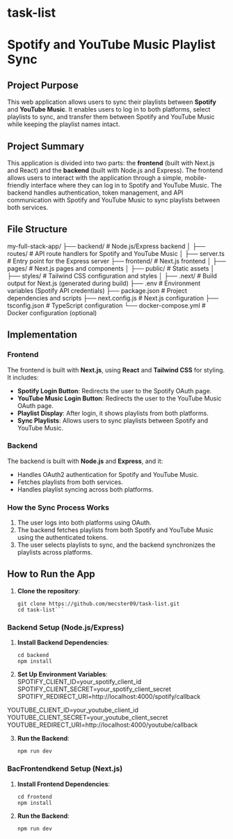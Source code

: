 # task-list

# Spotify and YouTube Music Playlist Sync

## Project Purpose
This web application allows users to sync their playlists between **Spotify** and **YouTube Music**. It enables users to log in to both platforms, select playlists to sync, and transfer them between Spotify and YouTube Music while keeping the playlist names intact.

## Project Summary
This application is divided into two parts: the **frontend** (built with Next.js and React) and the **backend** (built with Node.js and Express). The frontend allows users to interact with the application through a simple, mobile-friendly interface where they can log in to Spotify and YouTube Music. The backend handles authentication, token management, and API communication with Spotify and YouTube Music to sync playlists between both services.

## File Structure

my-full-stack-app/ 
├── backend/ # Node.js/Express backend 
│ ├── routes/ # API route handlers for Spotify and YouTube Music 
│ ├── server.ts # Entry point for the Express server ├── frontend/ # Next.js frontend 
│ ├── pages/ # Next.js pages and components 
│ ├── public/ # Static assets 
│ ├── styles/ # Tailwind CSS configuration and styles 
│ ├── .next/ # Build output for Next.js (generated during build) 
├── .env # Environment variables (Spotify API credentials) 
├── package.json # Project dependencies and scripts 
├── next.config.js # Next.js configuration 
├── tsconfig.json # TypeScript configuration 
└── docker-compose.yml # Docker configuration (optional)

## Implementation

### **Frontend**
The frontend is built with **Next.js**, using **React** and **Tailwind CSS** for styling. It includes:
- **Spotify Login Button**: Redirects the user to the Spotify OAuth page.
- **YouTube Music Login Button**: Redirects the user to the YouTube Music OAuth page.
- **Playlist Display**: After login, it shows playlists from both platforms.
- **Sync Playlists**: Allows users to sync playlists between Spotify and YouTube Music.

### **Backend**
The backend is built with **Node.js** and **Express**, and it:
- Handles OAuth2 authentication for Spotify and YouTube Music.
- Fetches playlists from both services.
- Handles playlist syncing across both platforms.

### **How the Sync Process Works**
1. The user logs into both platforms using OAuth.
2. The backend fetches playlists from both Spotify and YouTube Music using the authenticated tokens.
3. The user selects playlists to sync, and the backend synchronizes the playlists across platforms.

## How to Run the App

1. **Clone the repository**:
   ```
   git clone https://github.com/mecster09/task-list.git
   cd task-list```

### **Backend Setup (Node.js/Express)**

1. **Install Backend Dependencies**:   
    ```
    cd backend
    npm install

2. **Set Up Environment Variables**: 
SPOTIFY_CLIENT_ID=your_spotify_client_id
SPOTIFY_CLIENT_SECRET=your_spotify_client_secret
SPOTIFY_REDIRECT_URI=http://localhost:4000/spotify/callback

YOUTUBE_CLIENT_ID=your_youtube_client_id
YOUTUBE_CLIENT_SECRET=your_youtube_client_secret
YOUTUBE_REDIRECT_URI=http://localhost:4000/youtube/callback

3. **Run the Backend**: 
    ```
    npm run dev

### **BacFrontendkend Setup (Next.js)**

1. **Install Frontend Dependencies**:   
    ```
    cd frontend
    npm install

2. **Run the Backend**: 
    ```
    npm run dev